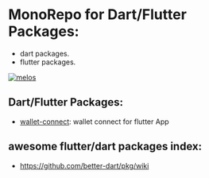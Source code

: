 # MonoRepo for Dart/Flutter Packages:

- dart packages.
- flutter packages.

[![melos](https://img.shields.io/badge/maintained%20with-melos-f700ff.svg?style=flat-square)](https://github.com/invertase/melos)



## Dart/Flutter Packages:

- [wallet-connect](./packages/wallet_connect): wallet connect for flutter App


## awesome flutter/dart packages index:

- https://github.com/better-dart/pkg/wiki


